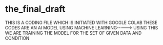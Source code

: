 # the_final_draft
 THIS IS A CODING FILE WHICH IS INITIATED WITH GOOGLE COLAB
THESE CODES ARE AN AI MODEL USING MACHINE LEARNING-----> USING THIS WE ARE TRAINING THE MODEL FOR THE SET OF GIVEN DATA AND CONDITION
